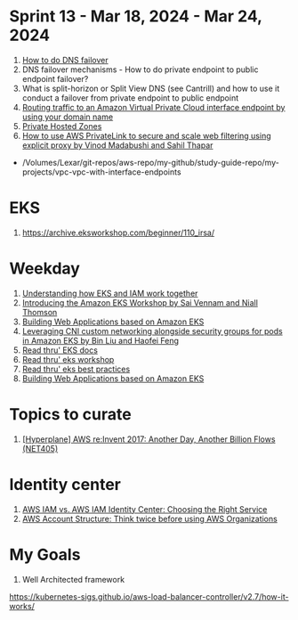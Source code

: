 <h1>Sprint 13 - Mar 18, 2024 - Mar 24, 2024</h1>

1. [How to do DNS failover](https://docs.aws.amazon.com/Route53/latest/DeveloperGuide/dns-failover-configuring.html)
2. DNS failover mechanisms - How to do private endpoint to public endpoint failover?
3. What is split-horizon or Split View DNS (see Cantrill) and how to use it conduct a failover from private endpoint to public endpoint
4. [Routing traffic to an Amazon Virtual Private Cloud interface endpoint by using your domain name](https://docs.aws.amazon.com/Route53/latest/DeveloperGuide/routing-to-vpc-interface-endpoint.html)
5. [Private Hosted Zones](https://docs.aws.amazon.com/Route53/latest/DeveloperGuide/hosted-zone-private-considerations.html)
6. [How to use AWS PrivateLink to secure and scale web filtering using explicit proxy by Vinod Madabushi and Sahil Thapar](https://aws.amazon.com/blogs/networking-and-content-delivery/how-to-use-aws-privatelink-to-secure-and-scale-web-filtering-using-explicit-proxy/)
-  /Volumes/Lexar/git-repos/aws-repo/my-github/study-guide-repo/my-projects/vpc-vpc-with-interface-endpoints

# EKS

1. https://archive.eksworkshop.com/beginner/110_irsa/

# Weekday

1. [Understanding how EKS and IAM work together](https://www.padok.fr/en/blog/aws-eks-iam)
1. [Introducing the Amazon EKS Workshop by Sai Vennam and Niall Thomson](https://aws.amazon.com/blogs/containers/introducing-the-amazon-eks-workshop/)
1. [Building Web Applications based on Amazon EKS](https://catalog.us-east-1.prod.workshops.aws/workshops/9c0aa9ab-90a9-44a6-abe1-8dff360ae428/en-US)
1. [Leveraging CNI custom networking alongside security groups for pods in Amazon EKS by Bin Liu and Haofei Feng ](https://aws.amazon.com/blogs/containers/leveraging-cni-custom-networking-alongside-security-groups-for-pods-in-amazon-eks/)
1. [Read thru' EKS docs](https://docs.aws.amazon.com/eks/latest/userguide/cni-increase-ip-addresses.html)
1. [Read thru' eks workshop](https://www.eksworkshop.com/)
1. [Read thru' eks best practices](https://aws.github.io/aws-eks-best-practices/networking/prefix-mode/index_linux/)
1. [Building Web Applications based on Amazon EKS](https://catalog.us-east-1.prod.workshops.aws/workshops/9c0aa9ab-90a9-44a6-abe1-8dff360ae428/en-US)

# Topics to curate

1. [[Hyperplane] AWS re:Invent 2017: Another Day, Another Billion Flows (NET405)](https://www.youtube.com/watch?v=8gc2DgBqo9U&t=2076s)

# Identity center

1. [AWS IAM vs. AWS IAM Identity Center: Choosing the Right Service](https://jumpcloud.com/blog/aws-iam-vs-aws-sso)
1. [AWS Account Structure: Think twice before using AWS Organizations](https://cloudonaut.io/aws-account-structure-think-twice-before-using-aws-organizations/)

# My Goals

1. Well Architected framework

https://kubernetes-sigs.github.io/aws-load-balancer-controller/v2.7/how-it-works/